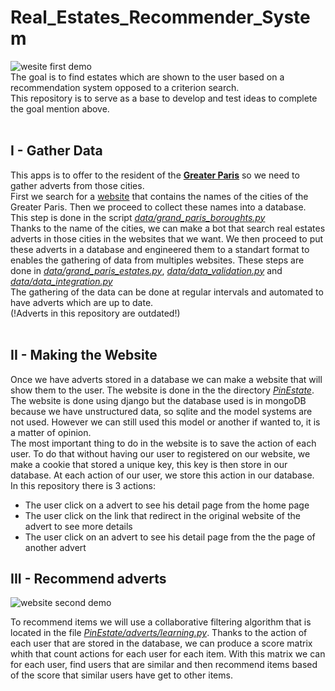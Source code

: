 # Real_Estates_Recommender_System
![wesite first demo](demo_1.gif) <br>
The goal is to find estates which are shown to the user based on a recommendation system opposed to a criterion search.<br>
This repository is to serve as a base to develop and test ideas to complete the goal mention above.
<br>
<br>
## I - Gather Data
This apps is to offer to the resident of the [**Greater Paris**](https://en.wikipedia.org/wiki/Grand_Paris) so we need to gather adverts from those cities.<br>
First we search for a [website](http://comersis.fr/communes.php?epci=200054781) that contains the names of the cities of the Greater Paris. Then we proceed to collect these names into a database. This step is done in the script [_data/grand\_paris\_boroughts.py_](data/grand_paris_boroughts.py)<br>
Thanks to the name of the cities, we can make a bot that search real estates adverts in those cities in the websites that we want. We then proceed to put these adverts in a database and engineered them to a standart format to enables the gathering of data from multiples websites. These steps are done in [_data/grand\_paris\_estates.py_](data/grand_paris_estates.py), [_data/data\_validation.py_](data/data_validation.py) and [_data/data\_integration.py_](data/data_integration.py)<br>
The gathering of the data can be done at regular intervals and automated to have adverts which are up to date.<br>
(!Adverts in this repository are outdated!)
<br>
<br>
## II - Making the Website
Once we have adverts stored in a database we can make a website that will show them to the user. The website is done in the the directory [_PinEstate_](PinEstate). The website is done using django but the database used is in mongoDB because we have unstructured data, so sqlite and the model systems are not used. However we can still used this model or another if wanted to, it is a matter of opinion.<br>
The most important thing to do in the website is to save the action of each user. To do that without having our user to registered on our website, we make a cookie that stored a unique key, this key is then store in our database. At each action of our user, we store this action in our database.<br>
In this repository there is 3 actions:<br>
  - The user click on a advert to see his detail page from the home page<br>
  - The user click on the link that redirect in the original website of the advert to see more details<br>
  - The user click on an advert to see his detail page from the the page of another advert<br>

## III - Recommend adverts
<img src="demo_2.gif" alt="website second demo">

To recommend items we will use a collaborative filtering algorithm that is located in the file [_PinEstate/adverts/learning.py_](PinEstate/adverts/learning.py).
Thanks to the action of each user that are stored in the database, we can produce a score matrix whith that count actions for each user for each item. 
With this matrix we can for each user, find users that are similar and then recommend items based of the score that similar users have get to other items.
